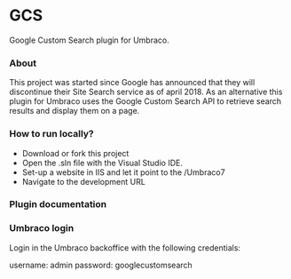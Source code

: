 # GCS
Google Custom Search plugin for Umbraco. 

### About
This project was started since Google has announced that they will discontinue their Site Search service as of april 2018. As an alternative this plugin for Umbraco uses the Google Custom Search API to retrieve search results and display them on a page.

### How to run locally? 
- Download or fork this project 
- Open the .sln file with the Visual Studio IDE. 
- Set-up a website in IIS and let it point to the /Umbraco7
- Navigate to the development URL

### Plugin documentation

### Umbraco login
Login in the Umbraco backoffice with the following credentials:

username: admin
password: googlecustomsearch
